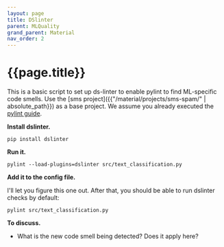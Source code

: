 ```yaml
---
layout: page
title: DSlinter
parent: MLQuality
grand_parent: Material
nav_order: 2
---
```


# {{page.title}}

This is a basic script to set up ds-linter to enable pylint to find ML-specific code smells.
Use the [sms project]({{"/material/projects/sms-spam/" | absolute_path}}) as a base project. 
We assume you already executed the [pylint guide](./pylint).

**Install dslinter.**

```
pip install dslinter
```

**Run it.**

```
pylint --load-plugins=dslinter src/text_classification.py
```

**Add it to the config file.**

I'll let you figure this one out. After that, you should be able to run dslinter checks by default:

```
pylint src/text_classification.py
```

**To discuss.**

- What is the new code smell being detected? Does it apply here?
